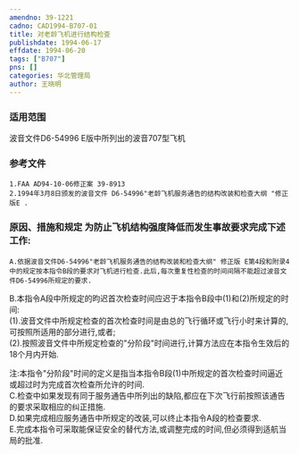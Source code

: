 ```yaml
---
amendno: 39-1221  
cadno: CAD1994-B707-01  
title: 对老龄飞机进行结构检查  
publishdate: 1994-06-17  
effdate: 1994-06-20  
tags: ["B707"]  
pns: []  
categories: 华北管理局  
author: 王晓明  
---
```

  
### 适用范围  
波音文件D6-54996 Е版中所列出的波音707型飞机  
  
<!--more-->  
### 参考文件  
    1.FAA AD94-10-06修正案 39-8913  
    2.1994年3月8日颁发的波音文件 D6-54996"老龄飞机服务通告的结构改装和检查大纲 "修正版Е .  
  
### 原因、措施和规定     为防止飞机结构强度降低而发生事故要求完成下述工作:  
    A.依据波音文件D6-54996"老龄飞机服务通告的结构改装和检查大纲" 修正版 Е第4段和附录4中的规定按本指令B段的要求对飞机进行检查.此后,每次重复性检查的时间间隔不能超过波音文件D6-54996所规定的要求.  
B.本指令A段中所规定的昀迟首次检查时间应迟于本指令B段中(1)和(2)所规定的时间:  
    (1).波音文件中所规定检查的首次检查时间是由总的飞行循环或飞行小时来计算的,可按照所适用的部分进行,或者;  
    (2).按照波音文件中所规定检查的"分阶段"时间进行,计算方法应在本指令生效后的18个月内开始.  
  
  
注:本指令"分阶段"时间的定义是指当本指令B段(1)中所规定的首次检查时间逼近或超过时为完成首次检查所允许的时间.  
    C.检查中如果发现有同于服务通告中所列出的缺陷,都应在下次飞行前按照该通告的要求采取相应的纠正措施.  
    D.如果完成相应服务通告中所规定的改装,可以终止本指令A段的检查要求.  
    E.完成本指令可采取能保证安全的替代方法,或调整完成的时间,但必须得到适航当局的批准.  
  
